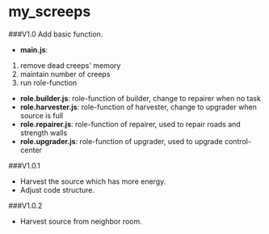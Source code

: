 # my_screeps
###V1.0
Add basic function.
* **main.js**:
 1. remove dead creeps' memory
 2. maintain number of creeps
 3. run role-function
* **role.builder.js**: role-function of builder, change to repairer when no task
* **role.harvester.js**: role-function of harvester, change to upgrader when source is full
* **role.repairer.js**: role-function of repairer, used to repair roads and strength walls
* **role.upgrader.js**: role-function of upgrader, used to upgrade control-center

###V1.0.1
* Harvest the source which has more energy.
* Adjust code structure.

###V1.0.2
* Harvest source from neighbor room.

